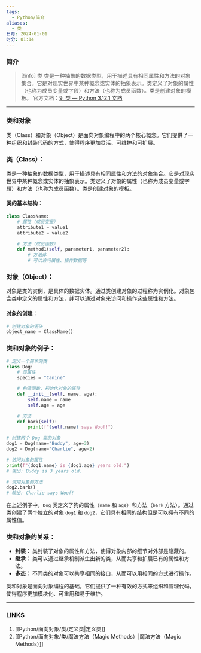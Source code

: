 ```yaml
---
tags:
  - Python/简介
aliases:
  - 类
日月: 2024-01-01
时分: 01:14
---
```

### 简介

>[!info] 类
>类是一种抽象的数据类型，用于描述具有相同属性和方法的对象集合。它是对现实世界中某种概念或实体的抽象表示。类定义了对象的属性（也称为成员变量或字段）和方法（也称为成员函数）。类是创建对象的模板。
>官方文档：[9. 类 — Python 3.12.1 文档](https://docs.python.org/zh-cn/3.12/tutorial/classes.html?highlight=class)

---
### 类和对象

类（Class）和对象（Object）是面向对象编程中的两个核心概念。它们提供了一种组织和封装代码的方式，使得程序更加灵活、可维护和可扩展。

### 类（Class）：

类是一种抽象的数据类型，用于描述具有相同属性和方法的对象集合。它是对现实世界中某种概念或实体的抽象表示。类定义了对象的属性（也称为成员变量或字段）和方法（也称为成员函数）。类是创建对象的模板。

#### 类的基本结构：

```python
class ClassName:
    # 属性（成员变量）
    attribute1 = value1
    attribute2 = value2

    # 方法（成员函数）
    def method1(self, parameter1, parameter2):
        # 方法体
        # 可以访问属性、操作数据等
```

### 对象（Object）：

对象是类的实例，是具体的数据实体。通过类创建对象的过程称为实例化。对象包含类中定义的属性和方法，并可以通过对象来访问和操作这些属性和方法。

#### 对象的创建：

```python
# 创建对象的语法
object_name = ClassName()
```

### 类和对象的例子：

```python
# 定义一个简单的类
class Dog:
    # 类属性
    species = "Canine"

    # 构造函数，初始化对象的属性
    def __init__(self, name, age):
        self.name = name
        self.age = age

    # 方法
    def bark(self):
        print(f"{self.name} says Woof!")

# 创建两个 Dog 类的对象
dog1 = Dog(name="Buddy", age=3)
dog2 = Dog(name="Charlie", age=2)

# 访问对象的属性
print(f"{dog1.name} is {dog1.age} years old.")
# 输出: Buddy is 3 years old.

# 调用对象的方法
dog2.bark()
# 输出: Charlie says Woof!
```

在上述例子中，`Dog` 类定义了狗的属性（`name` 和 `age`）和方法（`bark` 方法）。通过类创建了两个独立的对象 `dog1` 和 `dog2`，它们具有相同的结构但是可以拥有不同的属性值。

### 类和对象的关系：

- **封装：** 类封装了对象的属性和方法，使得对象内部的细节对外部是隐藏的。
- **继承：** 类可以通过继承机制派生出新的类，从而共享和扩展已有的属性和方法。
- **多态：** 不同类的对象可以共享相同的接口，从而可以用相同的方式进行操作。

类和对象是面向对象编程的基础，它们提供了一种有效的方式来组织和管理代码，使得程序更加模块化、可重用和易于维护。

---
### LINKS
1. [[Python/面向对象/类/定义类|定义类]]
2. [[Python/面向对象/类/魔法方法（Magic Methods）|魔法方法（Magic Methods）]]